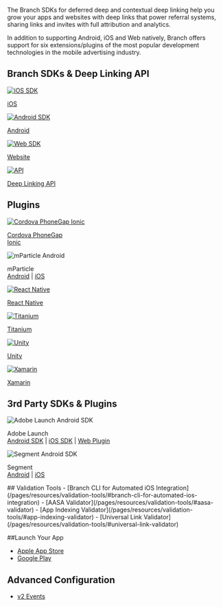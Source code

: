 The Branch SDKs for deferred deep and contextual deep linking help you grow your apps and websites with deep links that power referral systems, sharing links and invites with full attribution and analytics.

In addition to supporting Android, iOS and Web natively, Branch offers support for six extensions/plugins of the most popular development technologies in the mobile advertising industry.

## Branch SDKs & Deep Linking API
<!-- native sdk -->
<div class="nav-wrap flex-wrap">
  <a href="/pages/apps/ios/">
    <img src="../../../img/pages/resources/sdk-resources/apple-logo.png" alt="iOS SDK"/>
    <p>iOS</p>
  </a>
  <a href="/pages/apps/android/">
  <img src="../../../img/pages/resources/sdk-resources/android-logo.png" alt="Android SDK"/>
  <p>Android</p>
  </a>
  <a href="/pages/web/integrate/">
    <img src="../../../img/pages/resources/sdk-resources/website-logo.png" alt="Web SDK"/>
    <p>Website</p>
  </a>
  <a href="/pages/apps/deep-linking-api/">
    <img src="../../../img/pages/resources/sdk-resources/api-logo.png" alt="API"/>
    <p>Deep Linking API</p>
  </a>
</div>

## Plugins
<!--/ native sdk -->
<div class="nav-wrap flex-wrap">
  <a href="/pages/apps/cordova-phonegap-ionic/">
    <img src="../../../img/pages/resources/sdk-resources/cordova-logo.png" alt="Cordova PhoneGap Ionic" />
    <p>Cordova PhoneGap<br>Ionic</p>
  </a>
  <div>
    <img src="../../../img/pages/resources/sdk-resources/mparticle.png" alt="mParticle Android" />
    <p>mParticle<br/><a href="/pages/apps/mparticle-android-v5/">Android</a> | <a href="/pages/apps/mparticle-ios-v7/">iOS</a></p>
  </div>
  <a href="/pages/apps/react-native/">
    <img src="../../../img/pages/resources/sdk-resources/native-logo.png" alt="React Native" />
    <p>React Native</p>
  </a>
  <a href="/pages/apps/titanium/">
    <img src="../../../img/pages/resources/sdk-resources/titanium-logo.png" alt="Titanium" />
    <p>Titanium</p>
  </a>
  <a href="/pages/apps/unity/">
    <img src="../../../img/pages/resources/sdk-resources/unity-b-logo.png" alt="Unity" />
    <p>Unity</p>
  </a>
  <a href="/pages/apps/xamarin/">
    <img src="../../../img/pages/resources/sdk-resources/xamarin-logo.png" alt="Xamarin" />
    <p>Xamarin</p>
  </a>
</div>

## 3rd Party SDKs & Plugins
<!-- SDK Integrations -->
<div class="nav-wrap flex-wrap">
  <div>
    <img src="../../../img/pages/resources/sdk-resources/adobe-launch.png" alt="Adobe Launch Android SDK" />
    <p>Adobe Launch<br><a href="/pages/apps/adobe-launch-android/">Android SDK</a> | <a href="/pages/apps/adobe-launch-ios/">iOS SDK</a> | <a href="/pages/apps/adobe-launch-web-plugin/">Web Plugin</a></p>
  </div>
  <div>
    <img src="../../../img/pages/resources/sdk-resources/segment-logo.png" alt="Segment Android SDK" />
    <p>Segment<br><a href="/pages/apps/segment-android/">Android</a> | <a href="/pages/apps/segment-ios/">iOS</a></p>
  </div>
</div>
<!--/ SDK Integrations -->
## Validation Tools
- [Branch CLI for Automated iOS Integration](/pages/resources/validation-tools/#branch-cli-for-automated-ios-integration)
- [AASA Validator](/pages/resources/validation-tools/#aasa-validator)
- [App Indexing Validator](/pages/resources/validation-tools/#app-indexing-validator)
- [Universal Link Validator](/pages/resources/validation-tools/#universal-link-validator)

##Launch Your App
- [Apple App Store](pages/apps/ios-launch)
- [Google Play](pages/apps/android-launch)

## Advanced Configuration
- [v2 Events](/pages/apps/v2event/)

